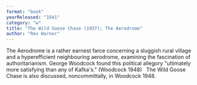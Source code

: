 ```yaml
---
format: "book"
yearReleased: "1941"
category: "w"
title: "The Wild Goose Chase (1937); The Aerodrome"
author: "Rex Warner"
---
```

The Aerodrome is a rather earnest farce concerning  a sluggish rural village and a hyperefficient neighbouring aerodrome, examining  the fascination of authoritarianism. George Woodcock found this political allegory  "ultimately more satisfying than any of Kafka's." (Woodcock 1948)
 
The Wild Goose Chase is also  discussed, noncommittally, in Woodcock 1948.
 